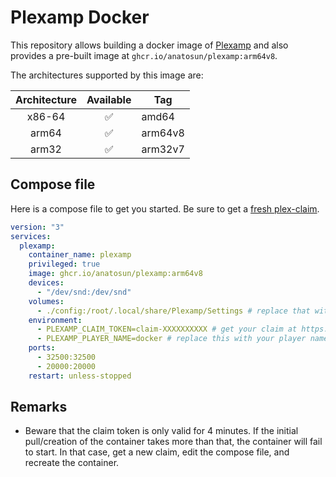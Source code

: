 # Plexamp Docker

This repository allows building a docker image of [Plexamp](https://plexamp.com/) and also provides a pre-built image at `ghcr.io/anatosun/plexamp:arm64v8`.

The architectures supported by this image are:

| Architecture | Available | Tag     |
| :----------: | :-------: | ------- |
|    x86-64    |    ✅     | amd64   |
|    arm64     |    ✅     | arm64v8 |
|    arm32     |    ✅     | arm32v7 |

## Compose file

Here is a compose file to get you started. Be sure to get a [fresh plex-claim](https://www.plex.tv/claim).

```yaml
version: "3"
services:
  plexamp:
    container_name: plexamp
    privileged: true
    image: ghcr.io/anatosun/plexamp:arm64v8
    devices:
      - "/dev/snd:/dev/snd"
    volumes:
      - ./config:/root/.local/share/Plexamp/Settings # replace that with the appropriate host binding
    environment:
      - PLEXAMP_CLAIM_TOKEN=claim-XXXXXXXXXX # get your claim at https://www.plex.tv/claim/
      - PLEXAMP_PLAYER_NAME=docker # replace this with your player name
    ports:
      - 32500:32500
      - 20000:20000
    restart: unless-stopped
```

## Remarks

- Beware that the claim token is only valid for 4 minutes. If the initial pull/creation of the container takes more than that, the container will fail to start. In that case, get a new claim, edit the compose file, and recreate the container.
